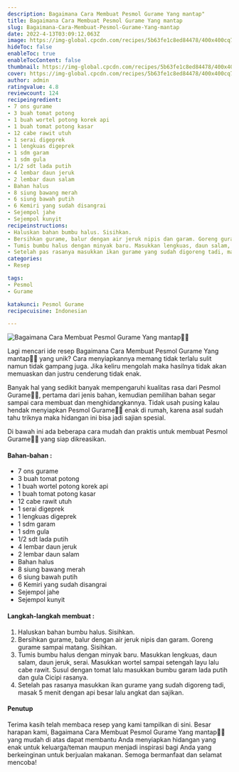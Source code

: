 ```yaml
---
description: Bagaimana Cara Membuat Pesmol Gurame Yang mantap"
title: Bagaimana Cara Membuat Pesmol Gurame Yang mantap
slug: Bagaimana-Cara-Membuat-Pesmol-Gurame-Yang-mantap
date: 2022-4-13T03:09:12.063Z
image: https://img-global.cpcdn.com/recipes/5b63fe1c8ed84478/400x400cq70/photo.jpg
hideToc: false
enableToc: true
enableTocContent: false
thumbnail: https://img-global.cpcdn.com/recipes/5b63fe1c8ed84478/400x400cq70/photo.jpg
cover: https://img-global.cpcdn.com/recipes/5b63fe1c8ed84478/400x400cq70/photo.jpg
author: admin
ratingvalue: 4.8
reviewcount: 124
recipeingredient:
- 7 ons gurame
- 3 buah tomat potong
- 1 buah wortel potong korek api
- 1 buah tomat potong kasar
- 12 cabe rawit utuh
- 1 serai digeprek
- 1 lengkuas digeprek
- 1 sdm garam
- 1 sdm gula
- 1/2 sdt lada putih
- 4 lembar daun jeruk
- 2 lembar daun salam
- Bahan halus
- 8 siung bawang merah
- 6 siung bawah putih
- 6 Kemiri yang sudah disangrai
- Sejempol jahe
- Sejempol kunyit
recipeinstructions:
- Haluskan bahan bumbu halus. Sisihkan.
- Bersihkan gurame, balur dengan air jeruk nipis dan garam. Goreng gurame sampai matang. Sisihkan.
- Tumis bumbu halus dengan minyak baru. Masukkan lengkuas, daun salam, daun jeruk, serai. Masukkan wortel sampai setengah layu lalu cabe rawit. Susul dengan tomat lalu masukkan bumbu garam lada putih dan gula Cicipi rasanya.
- Setelah pas rasanya masukkan ikan gurame yang sudah digoreng tadi, masak 5 menit dengan api besar lalu angkat dan sajikan.
categories:
- Resep

tags:
- Pesmol
- Gurame

katakunci: Pesmol Gurame
recipecuisine: Indonesian

---
```


![Bagaimana Cara Membuat Pesmol Gurame Yang mantap👩‍🍳](https://img-global.cpcdn.com/recipes/5b63fe1c8ed84478/400x400cq70/photo.jpg)

Lagi mencari ide resep Bagaimana Cara Membuat Pesmol Gurame Yang mantap👩‍🍳 yang unik? Cara menyiapkannya memang tidak terlalu sulit namun tidak gampang juga. Jika keliru mengolah maka hasilnya tidak akan memuaskan dan justru cenderung tidak enak.

Banyak hal yang sedikit banyak mempengaruhi kualitas rasa dari Pesmol Gurame👩‍🍳, pertama dari jenis bahan, kemudian pemilihan bahan segar sampai cara membuat dan menghidangkannya. Tidak usah pusing kalau hendak menyiapkan Pesmol Gurame👩‍🍳 enak di rumah, karena asal sudah tahu triknya maka hidangan ini bisa jadi sajian spesial.

Di bawah ini ada beberapa cara mudah dan praktis untuk membuat Pesmol Gurame👩‍🍳 yang siap dikreasikan.

<!--inarticleads1-->

#### Bahan-bahan :

- 7 ons gurame
- 3 buah tomat potong
- 1 buah wortel potong korek api
- 1 buah tomat potong kasar
- 12 cabe rawit utuh
- 1 serai digeprek
- 1 lengkuas digeprek
- 1 sdm garam
- 1 sdm gula
- 1/2 sdt lada putih
- 4 lembar daun jeruk
- 2 lembar daun salam
- Bahan halus
- 8 siung bawang merah
- 6 siung bawah putih
- 6 Kemiri yang sudah disangrai
- Sejempol jahe
- Sejempol kunyit

<!--inarticleads2-->

#### Langkah-langkah membuat :

1. Haluskan bahan bumbu halus. Sisihkan.
1. Bersihkan gurame, balur dengan air jeruk nipis dan garam. Goreng gurame sampai matang. Sisihkan.
1. Tumis bumbu halus dengan minyak baru. Masukkan lengkuas, daun salam, daun jeruk, serai. Masukkan wortel sampai setengah layu lalu cabe rawit. Susul dengan tomat lalu masukkan bumbu garam lada putih dan gula Cicipi rasanya.
1. Setelah pas rasanya masukkan ikan gurame yang sudah digoreng tadi, masak 5 menit dengan api besar lalu angkat dan sajikan.

#### Penutup

Terima kasih telah membaca resep yang kami tampilkan di sini. Besar harapan kami, Bagaimana Cara Membuat Pesmol Gurame Yang mantap👩‍🍳 yang mudah di atas dapat membantu Anda menyiapkan hidangan yang enak untuk keluarga/teman maupun menjadi inspirasi bagi Anda yang berkeinginan untuk berjualan makanan. Semoga bermanfaat dan selamat mencoba!